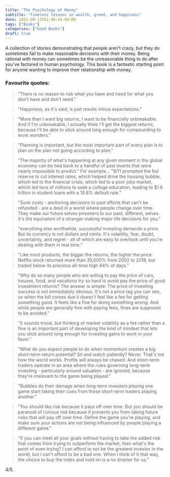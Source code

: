 ```yaml
---
title: "The Psychology of Money"
subtitle: "Timeless lessons on wealth, greed, and happiness"
date: 2022-09-13T01:40:14-04:00
tags: ["Books"]
categories: ["Good Books"]
draft: true
---
```


A collection of stories demonstrating that people aren't crazy, but they do sometimes fail to make reasonable decisions with their money. Being rational with money can sometimes be the unreasonable thing to do after you've factored in human psychology. This book is a fantastic starting point for anyone wanting to improve their relationship with money.

### Favourite quotes:

> "There is no reason to risk what you have and need for what you don't have and don't need."

> "Happiness, as it's said, is just results minus expectations."

> "More than I want big returns, I want to be financially unbreakable. And if I'm unbreakable, I actually think I'll get the biggest returns, because I'll be able to stick around long enough for compounding to work wonders."

> "Planning is important, but the most important part of every plan is to plan on the plan not going according to plan." 

> "The majority of what's happening at any given moment in the global economy can be tied back to a handful of past events that were nearly impossible to predict." For example... "9/11 prompted the fed reserve to cut interest rates, which helped drive the housing bubble, which led to the financial crisis, which led to a poor jobs market, which led tens of millions to seek a college education, leading to $1.6 trillion in student loans with a 10.8% default rate."

> "Sunk costs - anchoring decisions to past efforts that can't be refunded - are a devil in a world where people change over time. They make our future selves prisoners to our past, different, selves. It's the equivalent of a stranger making major life decisions for you."

> "everything else worthwhile, successful investing demands a price. But its currency is not dollars and  cents. It's volatility, fear, doubt, uncertainty, and regret - all of which are easy to overlook until you're dealing with them in real time."

> "Like most products, the bigger the returns, the higher the price. Netflix stock returned more than 35,000% from 2002 to 2018, but traded below its previous all-time high 94% of days."

> "Why do so many people who are willing to pay the price of cars, houses, food, and vacations try so hard to avoid pay the price of good investment returns? The answer is simple: The price of investing success is not immediately obvious. It's not a price tag you can see, so when the bill comes due it doesn't feel like a fee for getting something good. It feels like a fine for doing something wrong. And while people are generally fine with paying fees, fines are supposed to be avoided."

> "It sounds trivial, but thinking of market volatility as a fee rather than a fine is an important part of developing the kind of mindset that lets you stick around long enough for investing gains to work in your favor."

> "What do you expect people to do when momentum creates a big short-term return potential? Sit and watch patiently? Never. That's not how the world works. Profits will always be chased. And short-term traders operate in an area where the rules governing long-term investing - particularly around valuation - are ignored, because they're irrelevant to the game being played."

> "Bubbles do their damage when long-term investors playing one game start taking their cues from those short-term traders playing another."

> "You should like risk because it pays off over time. But you should be paranoid of ruinous risk because it prevents you from taking future risks that will pay off over time. Define the game you're playing, and make sure your actions are not being influenced by people playing a different game."

> "If you can meet all your goals without having to take the added risk that comes from trying to outperform the market, then what's the point of even trying? I can afford to not be the greatest investor in the world, but I can't afford to be a bad one. When I think of it that way, the choice to buy the index and hold on is a no-brainer for us."

4/5.
